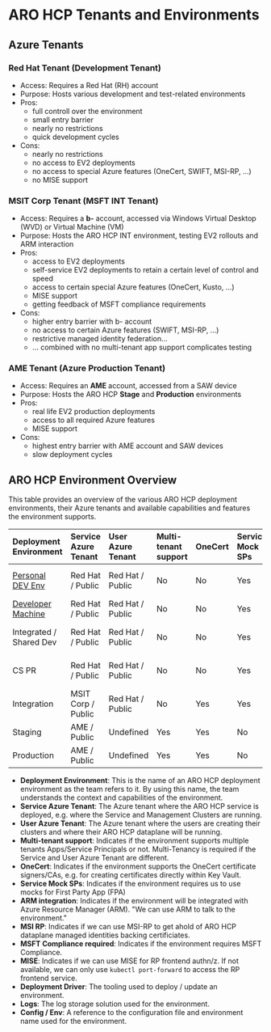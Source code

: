 # ARO HCP Tenants and Environments

## Azure Tenants

### Red Hat Tenant (Development Tenant)

- Access: Requires a Red Hat (RH) account
- Purpose: Hosts various development and test-related environments
- Pros:
  - full controll over the environment
  - small entry barrier
  - nearly no restrictions
  - quick development cycles
- Cons:
  - nearly no restrictions
  - no access to EV2 deployments
  - no access to special Azure features (OneCert, SWIFT, MSI-RP, ...)
  - no MISE support

### MSIT Corp Tenant (MSFT INT Tenant)

- Access: Requires a **b-** account, accessed via Windows Virtual Desktop (WVD) or Virtual Machine (VM)
- Purpose: Hosts the ARO HCP INT environment, testing EV2 rollouts and ARM interaction
- Pros:
  - access to EV2 deployments
  - self-service EV2 deployments to retain a certain level of control and speed
  - access to certain special Azure features (OneCert, Kusto, ...)
  - MISE support
  - getting feedback of MSFT compliance requirements
- Cons:
  - higher entry barrier with b- account
  - no access to certain Azure features (SWIFT, MSI-RP, ...)
  - restrictive managed identity federation...
  - ... combined with no multi-tenant app support complicates testing

### AME Tenant (Azure Production Tenant)

- Access: Requires an **AME** account, accessed from a SAW device
- Purpose: Hosts the ARO HCP **Stage** and **Production** environments
- Pros:
  - real life EV2 production deployments
  - access to all required Azure features
  - MISE support
- Cons:
  - highest entry barrier with AME account and SAW devices
  - slow deployment cycles

## ARO HCP Environment Overview

This table provides an overview of the various ARO HCP deployment environments, their Azure tenants and available capabilities and features the environment supports.

| Deployment Environment                                                      | Service Azure Tenant | User Azure Tenant | Multi-tenant support | OneCert | Service Mock SPs | ARM integration | MSI RP | MSFT Compliance required | MISE | Deployment Driver | Logs                | Config / Env                                          |
| :-------------------------------------------------------------------------- | :------------------- | :---------------- | :------------------- | :------ | :--------------- | :-------------- | :----- | :----------------------- | :--- | :---------------- | :------------------ | :---------------------------------------------------- |
| [Personal DEV Env](personal-dev.md)                                         | Red Hat / Public     | Red Hat / Public  | No                   | No      | Yes              | No              | No     | No                       | No   | Makefile          | in-cluster Pod logs | [config.yaml](../config/config.yaml) / pers           |
| [Developer Machine](personal-dev.md#partial-personal-dev-environment-setup) | Red Hat / Public     | Red Hat / Public  | No                   | No      | Yes              | No              | No     | No                       | No   | Makefile          | local               | [config.yaml](../config/config.yaml) / pers *         |
| Integrated / Shared Dev                                                     | Red Hat / Public     | Red Hat / Public  | No                   | No      | Yes              | No              | No     | No                       | No   | GH Actions        | Azure Log Analytics | [config.yaml](../config/config.yaml) / dev            |
| CS PR                                                                       | Red Hat / Public     | Red Hat / Public  | No                   | No      | Yes              | No              | No     | No                       | No   | GH Actions        | Azure Log Analytics | [config.yaml](../config/config.yaml) / cspr           |
| Integration                                                                 | MSIT Corp / Public   | Red Hat / Public  | No                   | Yes     | Yes              | Yes             | No     | Yes                      | Yes  | EV2               | Geneva              | [config.msft.yaml](../config/config.msft.yaml) / int  |
| Staging                                                                     | AME / Public         | Undefined         | Yes                  | Yes     | No               | Yes             | Yes    | Yes                      | Yes  | EV2               | Geneva              | [config.msft.yaml](../config/config.msft.yaml) / -    |
| Production                                                                  | AME / Public         | Undefined         | Yes                  | Yes     | No               | Yes             | Yes    | Yes                      | Yes  | EV2               | Geneva              | [config.msft.yaml](../config/config.msft.yaml) / -    |

- **Deployment Environment**: This is the name of an ARO HCP deployment environment as the team refers to it. By using this name, the team understands the context and capabilities of the environment.
- **Service Azure Tenant**: The Azure tenant where the ARO HCP service is deployed, e.g. where the Service and Management Clusters are running.
- **User Azure Tenant**: The Azure tenant where the users are creating their clusters and where their ARO HCP dataplane will be running.
- **Multi-tenant support**: Indicates if the environment supports multiple tenants Apps/Service Principals or not. Multi-Tenancy is required if the Service and User Azure Tenant are different.
- **OneCert**: Indicates if the environment supports the OneCert certificate signers/CAs, e.g. for creating certificates directly within Key Vault.
- **Service Mock SPs**: Indicates if the environment requires us to use mocks for First Party App (FPA)
- **ARM integration**: Indicates if the environment will be integrated with Azure Resource Manager (ARM). "We can use ARM to talk to the environment."
- **MSI RP**: Indicates if we can use MSI-RP to get ahold of ARO HCP dataplane managed identities backing certificiates.
- **MSFT Compliance required**: Indicates if the environment requires MSFT Compliance.
- **MISE**: Indicates if we can use MISE for RP frontend authn/z. If not available, we can only use `kubectl port-forward` to access the RP frontend service.
- **Deployment Driver**: The tooling used to deploy / update an environment.
- **Logs**: The log storage solution used for the environment.
- **Config / Env**: A reference to the configuration file and environment name used for the environment.
